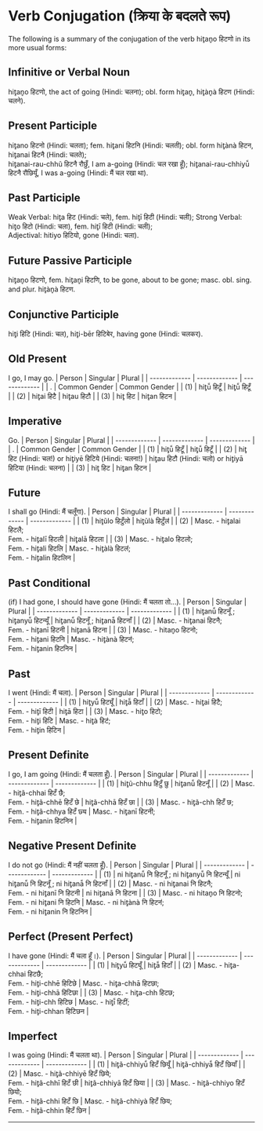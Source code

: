 # Verb Conjugation (क्रिया के बदलते रूप)
The following is a summary of the conjugation of the verb hit̥an̥o हिटणो in its more usual forms:

## Infinitive or Verbal Noun
hit̥an̥o हिटणो, the act of going (Hindi: चलना); obl. form hit̥an̥, hit̥àn̥à हिटण (Hindi: चलने).

## Present Participle
hit̥ano हिटनो (Hindi: चलता); fem. hit̥ani हिटनि (Hindi: चलती); obl. form hit̥ànà हिटन, hit̥anai हिटनै (Hindi: चलते);<br>
hit̥anai-rau-chhũ हिटनै रौछुँ, I am a-going (Hindi: चल रखा हूँ); hit̥anai-rau-chhiyū̃ हिटनै रौछियूँ, I was a-going (Hindi: मैं चल रखा था).

## Past Participle
Weak Verbal: hit̥a हिट (Hindi: चले), fem. hit̥ī हिटी (Hindi: चली); Strong Verbal: hit̥o हिटो (Hindi: चला), fem. hit̥ī हिटी (Hindi: चली);<br>
Adjectival: hitiyo हिटियो, gone (Hindi: चला).

## Future Passive Participle
hit̥an̥o हिटणो, fem. hit̥an̥i हिटणि, to be gone, about to be gone; masc. obl. sing. and plur. hit̥àn̥à हिटण.

## Conjunctive Participle
hit̥i हिटि (Hindi: चल), hit̥i-bēr हिटिबेर, having gone (Hindi: चलकर).

## Old Present
I go, I may go.
| Person | Singular | Plural |
| ------------- | ------------- | ------------- |
| . | Common Gender | Common Gender |
| (1) | hit̥ū̃ हिटूँ | hit̥ū̃ हिटूँ |
| (2) | hit̥ai हिटै | hit̥au हिटौ |
| (3) | hit̥ हिट | hit̥an हिटन |

## Imperative
Go.
| Person | Singular | Plural |
| ------------- | ------------- | ------------- |
| . | Common Gender | Common Gender |
| (1) | hit̥ū̃ हिटूँ | hit̥ū̃ हिटूँ |
| (2) | hit̥ हिट (Hindi: चल!) or hit̥iyē हिटिये (Hindi: चलना!) | hit̥au हिटौ (Hindi: चलो) or hit̥iyā हिटिया (Hindi: चलना) |
| (3) | hit̥ हिट | hit̥an हिटन |

## Future
I shall go (Hindi: मैं चलूँगा).
| Person | Singular | Plural |
| ------------- | ------------- | ------------- |
| (1) | hit̥ũlo हिटुँलो | hit̥ũlà हिटुँलऺ |
| (2) | Masc. - hit̥alai हिटलै; <br>Fem. - hit̥alī हिटली | hit̥alā हिटला |
| (3) | Masc. - hit̥alo हिटलो; <br>Fem. - hit̥ali हिटलि | Masc. - hit̥àlà हिटलऺ; <br>Fem. - hit̥alin हिटलिन |

## Past Conditional
(if) I had gone, I should have gone (Hindi: मैं चलता तो...).
| Person | Singular | Plural |
| ------------- | ------------- | ------------- |
| (1) | hit̥anū̃ हिटनूँ ; hit̥anyū̃ हिटन्यूँ | hit̥anū̃ हिटनूँ ; hit̥anā̃ हिटनाँ |
| (2) | Masc. - hit̥anai हिटनै; <br>Fem. - hit̥anī हिटनी | hit̥anā हिटना |
| (3) | Masc. - hitan̥o हिटनो; <br>Fem. - hit̥ani हिटनि | Masc. - hit̥ànà हिटनऺ; <br>Fem. - hit̥anin हिटनिन |

## Past
I went (Hindi: मैं चला).
| Person | Singular | Plural |
| ------------- | ------------- | ------------- |
| (1) | hit̥yū̃ हिट्यूँ | hit̥ā̃ हिटाँ |
| (2) | Masc. - hit̥ai हिटै; <br>Fem. - hit̥ī हिटी | hit̥ā हिटा |
| (3) | Masc. - hit̥o हिटो; <br>Fem. - hit̥i हिटि | Masc. - hit̥à हिटऺ; <br>Fem. - hit̥in हिटिन |

## Present Definite
I go, I am going (Hindi: मैं चलता हूँ).
| Person | Singular | Plural |
| ------------- | ------------- | ------------- |
| (1) | hit̥ũ-chhu हिटुँ छु | hit̥anū̃ हिटनूँ |
| (2) | Masc. - hit̥ã-chhai हिटँ छै; <br>Fem. - hit̥ã-chhē हिटँ छे | hit̥ã-chhā हिटँ छा |
| (3) | Masc. - hit̥ã-chh हिटँ छ; <br>Fem. - hit̥ã-chhya हिटँ छ्य | Masc. - hit̥anī हिटनी; <br>Fem. - hit̥anin हिटनिन |

## Negative Present Definite
I do not go (Hindi: मैं नहीं चलता हूँ).
| Person | Singular | Plural |
| ------------- | ------------- | ------------- |
| (1) | ni hit̥anū̃ नि हिटनूँ ; ni hit̥anyū̃ नि हिटन्यूँ | ni hit̥anū̃ नि हिटनूँ ; ni hit̥anā̃ नि हिटनाँ |
| (2) | Masc. - ni hit̥anai नि हिटनै; <br>Fem. - ni hit̥anī नि हिटनी | ni hit̥anā नि हिटना |
| (3) | Masc. - ni hitan̥o नि हिटनो; <br>Fem. - ni hit̥ani नि हिटनि | Masc. - ni hit̥ànà नि हिटनऺ; <br>Fem. - ni hit̥anin नि हिटनिन |

## Perfect (Present Perfect)
I have gone (Hindi: मैं चला हूँ।).
| Person | Singular | Plural |
| ------------- | ------------- | ------------- |
| (1) | hit̥yū̃ हिट्यूँ | hit̥ā̃ हिटाँ |
| (2) | Masc. - hit̥a-chhai हिटछै; <br>Fem. - hit̥i-chhē हिटिछे | Masc. - hit̥a-chhā हिटछा; <br>Fem. - hit̥i-chhā हिटिछा |
| (3) | Masc. - hit̥a-chh हिटछ; <br>Fem. - hit̥i-chh हिटिछ | Masc. - hit̥ī̃ हिटीं; <br>Fem. - hit̥i-chhan हिटिछन |

## Imperfect
I was going (Hindi: मैं चलता था).
| Person | Singular | Plural |
| ------------- | ------------- | ------------- |
| (1) | hit̥ã-chhiyū̃ हिटँ छियूँ | hit̥ã-chhiyā̃ हिटँ छियाँ |
| (2) | Masc. - hit̥ã-chhiyē हिटँ छिये; <br>Fem. - hit̥ã-chhī हिटँ छी | hit̥ã-chhiyā हिटँ छिया |
| (3) | Masc. - hit̥ã-chhiyo हिटँ छियो; <br>Fem. - hit̥ã-chhi हिटँ छि | Masc. - hit̥ã-chhiyà हिटँ छिय; <br>Fem. - hit̥ã-chhin हिटँ छिन |

---